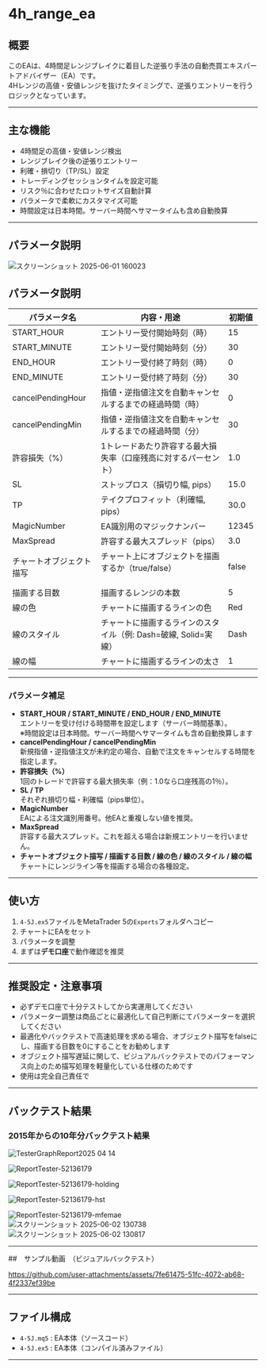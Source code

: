 # 4h_range_ea

## 概要

このEAは、4時間足レンジブレイクに着目した逆張り手法の自動売買エキスパートアドバイザー（EA）です。  
4Hレンジの高値・安値レンジを抜けたタイミングで、逆張りエントリーを行うロジックとなっています。

---

## 主な機能

- 4時間足の高値・安値レンジ検出
- レンジブレイク後の逆張りエントリー
- 利確・損切り（TP/SL）設定
- トレーディングセッションタイムを設定可能
- リスク％に合わせたロットサイズ自動計算
- パラメータで柔軟にカスタマイズ可能
- 時間設定は日本時間。サーバー時間へサマータイムも含め自動換算

---

## パラメータ説明
![スクリーンショット 2025-06-01 160023](https://github.com/user-attachments/assets/5a822654-a700-4af7-9e4e-522ecff7930e)

## パラメータ説明

| パラメータ名             | 内容・用途                                                      | 初期値        |
|--------------------------|---------------------------------------------------------------|---------------|
| START_HOUR               | エントリー受付開始時刻（時）                                   | 15            |
| START_MINUTE             | エントリー受付開始時刻（分）                                   | 30            |
| END_HOUR                 | エントリー受付終了時刻（時）                                   | 0             |
| END_MINUTE               | エントリー受付終了時刻（分）                                   | 30            |
| cancelPendingHour        | 指値・逆指値注文を自動キャンセルするまでの経過時間（時）       | 0             |
| cancelPendingMin         | 指値・逆指値注文を自動キャンセルするまでの経過時間（分）       | 30            |
| 許容損失（%）            | 1トレードあたり許容する最大損失率（口座残高に対するパーセント） | 1.0           |
| SL                       | ストップロス（損切り幅, pips）                                 | 15.0          |
| TP                       | テイクプロフィット（利確幅, pips）                             | 30.0          |
| MagicNumber              | EA識別用のマジックナンバー                                     | 12345         |
| MaxSpread                | 許容する最大スプレッド（pips）                                  | 3.0           |
| チャートオブジェクト描写 | チャート上にオブジェクトを描画するか（true/false）   　　　　　　　| false         |
| 描画する目数             | 描画するレンジの本数                                           | 5             |
| 線の色                   | チャートに描画するラインの色                                   | Red           |
| 線のスタイル             | チャートに描画するラインのスタイル（例: Dash=破線, Solid=実線）| Dash          |
| 線の幅                   | チャートに描画するラインの太さ                                 | 1             |

---

### パラメータ補足

- **START_HOUR / START_MINUTE / END_HOUR / END_MINUTE**  
  エントリーを受け付ける時間帯を設定します（サーバー時間基準）。  
  ※時間設定は日本時間。サーバー時間へサマータイムも含め自動換算します
- **cancelPendingHour / cancelPendingMin**  
  新規指値・逆指値注文が未約定の場合、自動で注文をキャンセルする時間を指定します。
- **許容損失（%）**  
  1回のトレードで許容する最大損失率（例：1.0なら口座残高の1％）。
- **SL / TP**  
  それぞれ損切り幅・利確幅（pips単位）。
- **MagicNumber**  
  EAによる注文識別用番号。他EAと重複しない値を推奨。
- **MaxSpread**  
  許容する最大スプレッド。これを超える場合は新規エントリーを行いません。
- **チャートオブジェクト描写 / 描画する目数 / 線の色 / 線のスタイル / 線の幅**  
  チャートにレンジライン等を描画する場合の各種設定。


---

## 使い方

1. `4-5J.ex5`ファイルをMetaTrader 5の`Experts`フォルダへコピー
4. チャートにEAをセット
5. パラメータを調整
6. まずは**デモ口座**で動作確認を推奨

---

## 推奨設定・注意事項

- 必ずデモ口座で十分テストしてから実運用してください
- パラメーター調整は商品ごとに最適化して自己判断にてパラメーターを選択してください
- 最適化やバックテストで高速処理を求める場合、オブジェクト描写をfalseにし、描画する目数を0にすることをお勧めします
- オブジェクト描写遅延に関して、ビジュアルバックテストでのパフォーマンス向上のため描写処理を軽量化している仕様のためです
- 使用は完全自己責任で

---

## バックテスト結果

### 2015年からの10年分バックテスト結果
![TesterGraphReport2025 04 14](https://github.com/user-attachments/assets/56dfdbd4-52d1-4326-b4fa-0653bfa877fd)

![ReportTester-52136179](https://github.com/user-attachments/assets/3040cf9c-26aa-4761-812e-af49e458ec57)

![ReportTester-52136179-holding](https://github.com/user-attachments/assets/45977e21-8b01-40b1-96e1-221162a8e1a5)

![ReportTester-52136179-hst](https://github.com/user-attachments/assets/f6a26d2d-79ef-41d5-86c5-3aae71b4f1bb)

![ReportTester-52136179-mfemae](https://github.com/user-attachments/assets/3b62686c-abd3-4951-8601-008c28aa4c71)
![スクリーンショット 2025-06-02 130738](https://github.com/user-attachments/assets/4830d135-6f5e-4037-8c5c-083ab3b9a83b)
![スクリーンショット 2025-06-02 130817](https://github.com/user-attachments/assets/85db7165-818b-43b3-96c6-4fc40d8e9ec3)

---
##　サンプル動画　（ビジュアルバックテスト）


https://github.com/user-attachments/assets/7fe61475-51fc-4072-ab68-4f2337ef39be


---

## ファイル構成

- `4-5J.mq5` : EA本体（ソースコード）
- `4-5J.ex5` : EA本体（コンパイル済みファイル）


---

